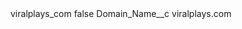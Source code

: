 <?xml version="1.0" encoding="UTF-8"?>
<CustomMetadata xmlns="http://soap.sforce.com/2006/04/metadata" xmlns:xsi="http://www.w3.org/2001/XMLSchema-instance" xmlns:xsd="http://www.w3.org/2001/XMLSchema">
    <label>viralplays_com</label>
    <protected>false</protected>
    <values>
        <field>Domain_Name__c</field>
        <value xsi:type="xsd:string">viralplays.com</value>
    </values>
</CustomMetadata>
